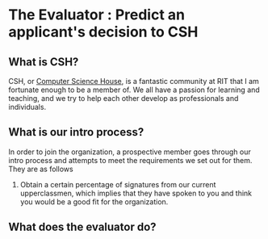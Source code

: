 # The Evaluator : Predict an applicant's decision to CSH
## What is CSH? 
CSH, or [Computer Science House](https://www.csh.rit.edu/), is a fantastic 
community at RIT that I am fortunate enough to be a member of. We all have a 
passion for learning and teaching, and we try to help each other develop as 
professionals and individuals.  

## What is our intro process?
In order to join the organization, a prospective member goes through our intro
process and attempts to meet the requirements we set out for them. They are as
follows
1. Obtain a certain percentage of signatures from our current upperclassmen,
which implies that they have spoken to you and think you would be a good fit
for the organization.

## What does the evaluator do?
